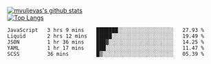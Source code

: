[![mvuljevas's github stats](https://github-readme-stats.vercel.app/api?username=mvuljevas&show_icons=true&theme=dracula)](https://www.mvuljevas.com)
<br>
[![Top Langs](https://github-readme-stats.vercel.app/api/top-langs/?username=mvuljevas&theme=dracula)](https://www.mvuljevas.com)

<!--START_SECTION:waka-->
```text
JavaScript   3 hrs 9 mins    ███████░░░░░░░░░░░░░░░░░░   27.93 % 
Liquid       2 hrs 12 mins   █████░░░░░░░░░░░░░░░░░░░░   19.49 % 
JSON         1 hr 36 mins    ███▓░░░░░░░░░░░░░░░░░░░░░   14.25 % 
YAML         1 hr 17 mins    ███░░░░░░░░░░░░░░░░░░░░░░   11.47 % 
SCSS         36 mins         █▒░░░░░░░░░░░░░░░░░░░░░░░   05.39 % 
```
<!--END_SECTION:waka-->
